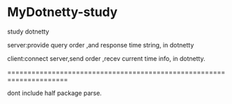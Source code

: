 # MyDotnetty-study
study dotnetty

server:provide query order ,and response time string, in dotnetty

client:connect server,send order ,recev current time info, in dotnetty.

=====================================================================

dont include half package parse.
